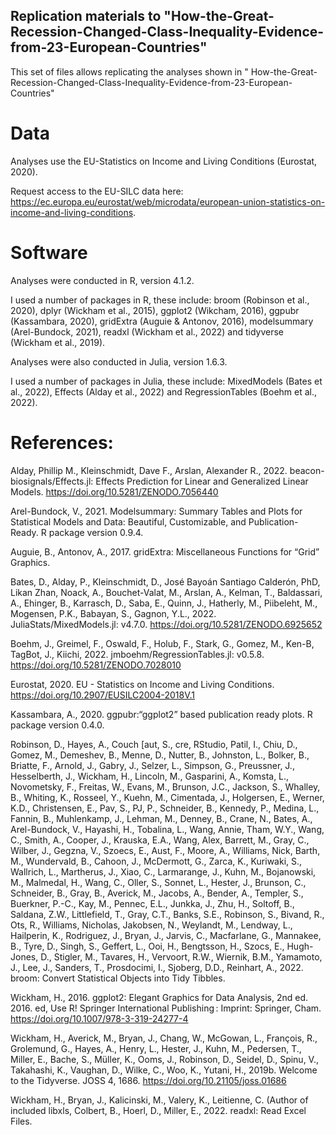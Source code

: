 

## Replication materials to "How-the-Great-Recession-Changed-Class-Inequality-Evidence-from-23-European-Countries"

This set of files allows replicating the analyses shown in " How-the-Great-Recession-Changed-Class-Inequality-Evidence-from-23-European-Countries"

# Data

Analyses use the EU-Statistics on Income and Living Conditions (Eurostat, 2020).

Request access to the EU-SILC data here: https://ec.europa.eu/eurostat/web/microdata/european-union-statistics-on-income-and-living-conditions.


# Software

Analyses were conducted in R, version 4.1.2. 

I used a number of packages in R, these include: broom (Robinson et al., 2020), dplyr (Wickham et al., 2015), ggplot2 (Wikcham, 2016), ggpubr (Kassambara, 2020), gridExtra (Auguie & Antonov, 2016), modelsummary (Arel-Bundock, 2021), readxl (Wickham et al., 2022) and tidyverse (Wickham et al., 2019).

Analyses were also conducted in Julia, version 1.6.3.

I used a number of packages in Julia, these include: MixedModels (Bates et al., 2022), Effects (Alday et al., 2022) and RegressionTables (Boehm et al., 2022).

# References:

Alday, Phillip M., Kleinschmidt, Dave F., Arslan, Alexander R., 2022. beacon-biosignals/Effects.jl: Effects Prediction for Linear and Generalized Linear Models. https://doi.org/10.5281/ZENODO.7056440

Arel-Bundock, V., 2021. Modelsummary: Summary Tables and Plots for Statistical Models and Data: Beautiful, Customizable, and Publication-Ready. R package version 0.9.4.

Auguie, B., Antonov, A., 2017. gridExtra: Miscellaneous Functions for “Grid” Graphics.

Bates, D., Alday, P., Kleinschmidt, D., José Bayoán Santiago Calderón, PhD, Likan Zhan, Noack, A., Bouchet-Valat, M., Arslan, A., Kelman, T., Baldassari, A., Ehinger, B., Karrasch, D., Saba, E., Quinn, J., Hatherly, M., Piibeleht, M., Mogensen, P.K., Babayan, S., Gagnon, Y.L., 2022. JuliaStats/MixedModels.jl: v4.7.0. https://doi.org/10.5281/ZENODO.6925652

Boehm, J., Greimel, F., Oswald, F., Holub, F., Stark, G., Gomez, M., Ken-B, TagBot, J., Kiichi, 2022. jmboehm/RegressionTables.jl: v0.5.8. https://doi.org/10.5281/ZENODO.7028010

Eurostat, 2020. EU - Statistics on Income and Living Conditions. https://doi.org/10.2907/EUSILC2004-2018V.1

Kassambara, A., 2020. ggpubr:“ggplot2” based publication ready plots. R package version 0.4.0. 

Robinson, D., Hayes, A., Couch  [aut, S., cre, RStudio, Patil, I., Chiu, D., Gomez, M., Demeshev, B., Menne, D., Nutter, B., Johnston, L., Bolker, B., Briatte, F., Arnold, J., Gabry, J., Selzer, L., Simpson, G., Preussner, J., Hesselberth, J., Wickham, H., Lincoln, M., Gasparini, A., Komsta, L., Novometsky, F., Freitas, W., Evans, M., Brunson, J.C., Jackson, S., Whalley, B., Whiting, K., Rosseel, Y., Kuehn, M., Cimentada, J., Holgersen, E., Werner, K.D., Christensen, E., Pav, S., PJ, P., Schneider, B., Kennedy, P., Medina, L., Fannin, B., Muhlenkamp, J., Lehman, M., Denney, B., Crane, N., Bates, A., Arel-Bundock, V., Hayashi, H., Tobalina, L., Wang, Annie, Tham, W.Y., Wang, C., Smith, A., Cooper, J., Krauska, E.A., Wang, Alex, Barrett, M., Gray, C., Wilber, J., Gegzna, V., Szoecs, E., Aust, F., Moore, A., Williams, Nick, Barth, M., Wundervald, B., Cahoon, J., McDermott, G., Zarca, K., Kuriwaki, S., Wallrich, L., Martherus, J., Xiao, C., Larmarange, J., Kuhn, M., Bojanowski, M., Malmedal, H., Wang, C., Oller, S., Sonnet, L., Hester, J., Brunson, C., Schneider, B., Gray, B., Averick, M., Jacobs, A., Bender, A., Templer, S., Buerkner, P.-C., Kay, M., Pennec, E.L., Junkka, J., Zhu, H., Soltoff, B., Saldana, Z.W., Littlefield, T., Gray, C.T., Banks, S.E., Robinson, S., Bivand, R., Ots, R., Williams, Nicholas, Jakobsen, N., Weylandt, M., Lendway, L., Hailperin, K., Rodriguez, J., Bryan, J., Jarvis, C., Macfarlane, G., Mannakee, B., Tyre, D., Singh, S., Geffert, L., Ooi, H., Bengtsson, H., Szocs, E., Hugh-Jones, D., Stigler, M., Tavares, H., Vervoort, R.W., Wiernik, B.M., Yamamoto, J., Lee, J., Sanders, T., Prosdocimi, I., Sjoberg, D.D., Reinhart, A., 2022. broom: Convert Statistical Objects into Tidy Tibbles.

Wickham, H., 2016. ggplot2: Elegant Graphics for Data Analysis, 2nd ed. 2016. ed, Use R! Springer International Publishing : Imprint: Springer, Cham. https://doi.org/10.1007/978-3-319-24277-4

Wickham, H., Averick, M., Bryan, J., Chang, W., McGowan, L., François, R., Grolemund, G., Hayes, A., Henry, L., Hester, J., Kuhn, M., Pedersen, T., Miller, E., Bache, S., Müller, K., Ooms, J., Robinson, D., Seidel, D., Spinu, V., Takahashi, K., Vaughan, D., Wilke, C., Woo, K., Yutani, H., 2019b. Welcome to the Tidyverse. JOSS 4, 1686. https://doi.org/10.21105/joss.01686

Wickham, H., Bryan, J., Kalicinski, M., Valery, K., Leitienne, C. (Author of included libxls, Colbert, B., Hoerl, D., Miller, E., 2022. readxl: Read Excel Files.




